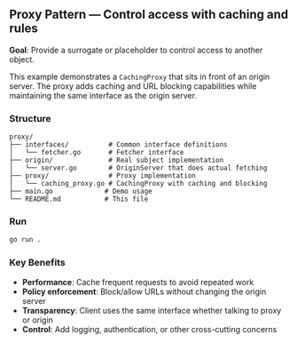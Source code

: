 ## Proxy Pattern — Control access with caching and rules

**Goal**: Provide a surrogate or placeholder to control access to another object.

This example demonstrates a `CachingProxy` that sits in front of an origin server. The proxy adds caching and URL blocking capabilities while maintaining the same interface as the origin server.

### Structure
```
proxy/
├── interfaces/          # Common interface definitions
│   └── fetcher.go       # Fetcher interface
├── origin/              # Real subject implementation
│   └── server.go        # OriginServer that does actual fetching
├── proxy/               # Proxy implementation
│   └── caching_proxy.go # CachingProxy with caching and blocking
├── main.go             # Demo usage
└── README.md           # This file
```

### Run
```bash
go run .
```

### Key Benefits
- **Performance**: Cache frequent requests to avoid repeated work
- **Policy enforcement**: Block/allow URLs without changing the origin server
- **Transparency**: Client uses the same interface whether talking to proxy or origin
- **Control**: Add logging, authentication, or other cross-cutting concerns


